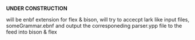 **UNDER CONSTRUCTION**

will be enbf extension for flex & bison, will try to accecpt lark like input files, someGrammar.ebnf and output the corresponeding parser.ypp file to the feed into bison & flex
